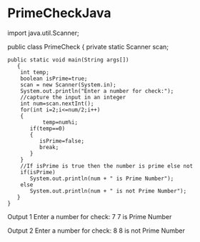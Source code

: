 # PrimeCheckJava

import java.util.Scanner;

public class PrimeCheck 
{
	   private static Scanner scan;

	public static void main(String args[])
	   {		
		int temp;
		boolean isPrime=true;
		scan = new Scanner(System.in);
		System.out.println("Enter a number for check:");
		//capture the input in an integer
		int num=scan.nextInt();
		for(int i=2;i<=num/2;i++)
		{
	           temp=num%i;
		   if(temp==0)
		   {
		      isPrime=false;
		      break;
		   }
		}
		//If isPrime is true then the number is prime else not
		if(isPrime)
		   System.out.println(num + " is Prime Number");
		else
		   System.out.println(num + " is not Prime Number");
	   }
	}

Output 1
Enter a number for check:
7
7 is Prime Number

Output 2
Enter a number for check:
8
8 is not Prime Number
